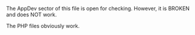 The AppDev sector of this file is open for checking. However, it is BROKEN and does NOT work.

The PHP files obviously work.

